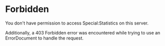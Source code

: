 # Forbidden

You don't have permission to access Special:Statistics on this
server.

Additionally, a 403 Forbidden error was encountered while trying to use an
ErrorDocument to handle the request.

